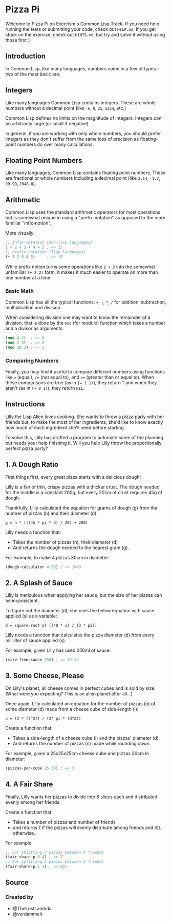 # Pizza Pi

Welcome to Pizza Pi on Exercism's Common Lisp Track.
If you need help running the tests or submitting your code, check out `HELP.md`.
If you get stuck on the exercise, check out `HINTS.md`, but try and solve it without using those first :)

## Introduction

In Common Lisp, like many languages, numbers come in a few of types – two of the most basic are:

## Integers

Like many languages Common Lisp contains integers.
These are whole numbers without a decimal point (like `-6`, `0`, `25`, `1234`, etc.)

Common Lisp defines no limits on the magnitude of integers.
Integers can be arbitrarily large (or small if negative).

In general, if you are working with only whole numbers, you should prefer integers as they don't suffer from the same loss of precision as floating-point numbers do over many calculations.

## Floating Point Numbers

Like many languages, Common Lisp contains floating point numbers.
These are fractional or whole numbers including a decimal point (like `3.14`, `-1.7`, `99.99`, `2048.0`).

## Arithmetic

Common Lisp uses the standard arithmetic operators for most operations but is somewhat unique in using a "prefix-notation" as  opposed to the more familiar "infix-notion".

More visually:

```lisp
;; Infix-notation (non-lisp languages)
1 + 2 + 3 + 4 + 5 ; => 15
;; Prefix-notation (lisp languages)
(+ 1 2 3 4 5)     ; => 15
```

While prefix notion turns some operations like `2 + 2` into the somewhat unfamiliar `(+ 2 2)` form, it makes it much easier to operate on more than one number at a time.

### Basic Math

Common Lisp has all the typical functions: `+`, `-`, `*`, `/` for addition, subtraction, multiplication and division.

When considering division one may want to know the remainder of a division, that is done by the `mod` (for modulo) function which takes a number and a divisor as arguments: 

```lisp
(mod 4 2)  ; => 0
(mod 2 4)  ; => 2
(mod 10 3) ; => 1
```

### Comparing Numbers

Finally, you may find it useful to compare different numbers using functions like `=` (equal), `/=` (not equal to), and `>=` (greater than or equal to).
When these comparisons are true (as in `(= 1 1)`), they return `T` and when they aren't (as in `(> 0 1)`), they return `NIL`.

## Instructions

Lilly the Lisp Alien loves cooking. She wants to throw a pizza party with her friends but, to make the most of her ingredients, she'd like to know exactly how much of each ingredient she'll need before starting.

To solve this, Lilly has drafted a program to automate some of the planning but needs your help finishing it.
Will you help Lilly throw the proportionally perfect pizza party?

## 1. A Dough Ratio

First things first, every great pizza starts with a delicious dough!

Lilly is a fan of thin, crispy pizzas with a thicker crust.
The dough needed for the middle is a constant 200g, but every 20cm of crust requires 45g of dough.

Thankfully, Lilly calculated the equation for grams of dough (g) from the number of pizzas (n) and their diameter (d):

`g = n * (((45 * pi * d) / 20) + 200)`

Lilly needs a function that:
* Takes the number of pizzas (n), their diameter (d)
* And returns the dough needed to the nearest gram (g).

For example, to make 4 pizzas 30cm in diameter:

```lisp
(dough-calculator 4 30) ; => 1648
```

## 2. A Splash of Sauce

Lilly is meticulous when applying her sauce, but the size of her pizzas can be inconsistent.

To figure out the diameter (d), she uses the below equation with sauce applied (s) as a variable:

`d = square-root of ((40 * s) / (3 * pi))`

Lilly needs a function that calculates the pizza diameter (d) from every milliliter of sauce applied (s).

For example, given Lilly has used 250ml of sauce:

```lisp
(size-from-sauce 250) ; => 32.57
```

## 3. Some Cheese, Please

On Lilly's planet, all cheese comes in perfect cubes and is sold by size.
(What were you expecting? This is an alien planet after all...)

Once again, Lilly calculated an equation for the number of pizzas (n) of some diameter (d) made from a cheese cube of side-length (l):

`n = (2 * (l^3)) / (3* pi * (d^2))`

Create a function that:
* Takes a side-length of a cheese cube (l) and the pizzas' diameter (d),
* And returns the number of pizzas (n) made while rounding down.

For example, given a 25x25x25cm cheese cube and pizzas 30cm in diameter:

```lisp
(pizzas-per-cube 25 30) ; => 3
```

## 4. A Fair Share

Finally, Lilly wants her pizzas to divide into 8 slices each and distributed evenly among her friends.

Create a function that:
* Takes a number of pizzas and number of friends
* and returns `T` if the pizzas will evenly distribute among friends and `NIL` otherwise.

For example:

```lisp
;; For splitting 3 pizzas between 4 friends
(fair-share-p 3 4) ; => T
;; For splitting 2 pizzas between 3 friends
(fair-share-p 2 3) ; => NIL
```

## Source

### Created by

- @TheLostLambda
- @verdammelt